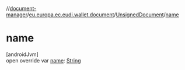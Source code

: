 //[document-manager](../../../index.md)/[eu.europa.ec.eudi.wallet.document](../index.md)/[UnsignedDocument](index.md)/[name](name.md)

# name

[androidJvm]\
open override
var [name](name.md): [String](https://kotlinlang.org/api/latest/jvm/stdlib/kotlin-stdlib/kotlin/-string/index.html)

